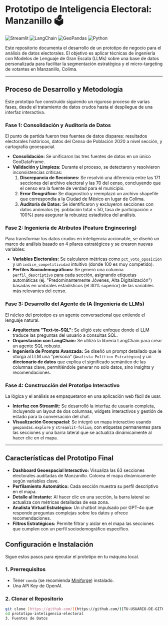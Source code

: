 # Prototipo de Inteligencia Electoral: Manzanillo 🗳️

![Streamlit](https://img.shields.io/badge/Streamlit-FF4B4B?style=for-the-badge&logo=streamlit&logoColor=white)
![LangChain](https://img.shields.io/badge/LangChain-0086D1?style=for-the-badge)
![GeoPandas](https://img.shields.io/badge/GeoPandas-139E66?style=for-the-badge)
![Python](https://img.shields.io/badge/Python-3.12-3776AB?style=for-the-badge&logo=python&logoColor=white)

Este repositorio documenta el desarrollo de un prototipo de negocio para el análisis de datos electorales. El objetivo es aplicar técnicas de ingeniería con Modelos de Lenguaje de Gran Escala (LLMs) sobre una base de datos personalizada para facilitar la segmentación estratégica y el micro-targeting de votantes en Manzanillo, Colima.

---

## Proceso de Desarrollo y Metodología

Este prototipo fue construido siguiendo un riguroso proceso de varias fases, desde el tratamiento de datos crudos hasta el despliegue de una interfaz interactiva.

### Fase 1: Consolidación y Auditoría de Datos
El punto de partida fueron tres fuentes de datos dispares: resultados electorales históricos, datos del Censo de Población 2020 a nivel sección, y cartografía geoespacial.
* **Consolidación:** Se unificaron las tres fuentes de datos en un único GeoDataFrame.
* **Validación y Limpieza:** Durante el proceso, se detectaron y resolvieron inconsistencias críticas:
    1.  **Discrepancia de Secciones:** Se resolvió una diferencia entre las 171 secciones del archivo electoral y las 70 del censo, concluyendo que el censo era la fuente de verdad para el municipio.
    2.  **Error Geográfico:** Se diagnosticó y reemplazó un archivo shapefile que correspondía a la Ciudad de México en lugar de Colima.
    3.  **Auditoría de Datos:** Se identificaron y excluyeron secciones con datos anómalos (ej. población total < 50, tasa de participación > 100%) para asegurar la robustez estadística del análisis.

### Fase 2: Ingeniería de Atributos (Feature Engineering)
Para transformar los datos crudos en inteligencia accionable, se diseñó un marco de análisis basado en 4 pilares estratégicos y se crearon nuevas variables:
* **Variables Electorales:** Se calcularon métricas como `pct_voto_oposicion` y un `indice_competitividad` intuitivo (donde 100 es muy competido).
* **Perfiles Sociodemográficos:** Se generó una columna `perfil_descriptivo` para cada sección, asignando etiquetas automáticas (ej. "Predominantemente Jóvenes, Alta Digitalización") basadas en umbrales estadísticos (el 30% superior) de las variables más relevantes del censo.

### Fase 3: Desarrollo del Agente de IA (Ingeniería de LLMs)
El núcleo del prototipo es un agente conversacional que entiende el lenguaje natural.
* **Arquitectura "Text-to-SQL":** Se eligió este enfoque donde el LLM traduce las preguntas del usuario a consultas SQL.
* **Orquestación con LangChain:** Se utilizó la librería LangChain para crear un agente SQL robusto.
* **Ingeniería de Prompts Avanzada:** Se diseñó un prompt detallado que le otorga al LLM una "persona" (`Analista Político Estratégico`) y un **diccionario de datos** que explica el significado semántico de las columnas clave, permitiéndole generar no solo datos, sino insights y recomendaciones.

### Fase 4: Construcción del Prototipo Interactivo
La lógica y el análisis se empaquetaron en una aplicación web fácil de usar.
* **Interfaz con Streamlit:** Se desarrolló la interfaz de usuario completa, incluyendo un layout de dos columnas, widgets interactivos y gestión de estado para la conversación del chat.
* **Visualización Geoespacial:** Se integró un mapa interactivo usando `geopandas.explore` y `streamlit-folium`, con etiquetas permanentes para las secciones y una barra lateral que se actualiza dinámicamente al hacer clic en el mapa.

---

## Características del Prototipo Final

* **Dashboard Geoespacial Interactivo:** Visualiza las 63 secciones electorales auditadas de Manzanillo. Colorea el mapa dinámicamente según variables clave.
* **Perfilamiento Automático:** Cada sección muestra su perfil descriptivo en el mapa.
* **Detalle al Instante:** Al hacer clic en una sección, la barra lateral se actualiza con métricas detalladas de esa zona.
* **Analista Virtual Estratégico:** Un chatbot impulsado por GPT-4o que responde preguntas complejas sobre los datos y ofrece recomendaciones.
* **Filtros Estratégicos:** Permite filtrar y aislar en el mapa las secciones que cumplen con un perfil sociodemográfico específico.

## Configuración e Instalación

Sigue estos pasos para ejecutar el prototipo en tu máquina local.

### 1. Prerrequisitos
* Tener `conda` (se recomienda [Miniforge](https://github.com/conda-forge/miniforge/releases/latest)) instalado.
* Una API Key de OpenAI.

### 2. Clonar el Repositorio
```bash
git clone [https://github.com/](https://github.com/)[TU-USUARIO-DE-GITHUB]/prototipo-inteligencia-electoral.git
cd prototipo-inteligencia-electoral
3. Fuentes de Datos